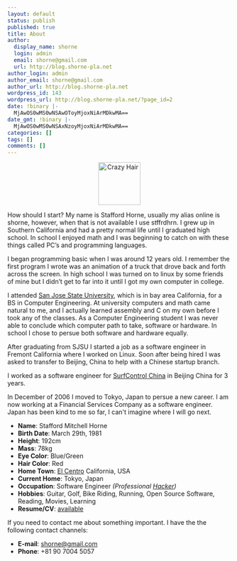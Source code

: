 ```yaml
---
layout: default
status: publish
published: true
title: About
author:
  display_name: shorne
  login: admin
  email: shorne@gmail.com
  url: http://blog.shorne-pla.net
author_login: admin
author_email: shorne@gmail.com
author_url: http://blog.shorne-pla.net
wordpress_id: 143
wordpress_url: http://blog.shorne-pla.net/?page_id=2
date: !binary |-
  MjAwOS0wMS0wNSAwOToyMjoxNiArMDkwMA==
date_gmt: !binary |-
  MjAwOS0wMS0wNSAxNzoyMjoxNiArMDkwMA==
categories: []
tags: []
comments: []
---
```


<p style="text-align: center" >
  <img src="/content/2006/01/What-icon.thumbnail.png" id="image7" alt="Crazy Hair" height="96" width="95" />
</p>
<p>How should I start? My name is Stafford Horne, usually my alias online is shorne, however, when that is not available I use stffrdhrn.  I grew up in Southern California and had a pretty normal life until I graduated high school.  In school I enjoyed math and I was beginning to catch on with these things called PC&#8217;s and programming languages.</p>
<p>I began programming basic when I was around 12 years old.  I remember the first program I wrote was an animation of a truck that drove back and forth across the screen.  In high school I was turned on to linux by some friends of mine but I didn&#8217;t get to far into it until I got my own computer in college.</p>

<p>I attended <a href="https://www.sjsu.edu">San Jose State University</a>, which is in bay area California, for a
BS in Computer Engineering. At university computers and math came natural to me,
and I actually learned assembly and C on my own before I took any of the
classes. As a Computer Engineering student I was never able to conclude which
computer path to take, software or hardware. In school I chose to persue both
software and hardware equally.</p>

<p>After graduating from SJSU I started a job as a software engineer in Fremont
California where I worked on Linux. Soon after being hired I was asked to
transfer to Beijing, China to help with a Chinese startup branch.</p>

<p>I worked as a software engineer for <a href="http://www.surfcontrol.com">SurfControl China</a> in Beijing China for 3
years.</p>

<p>In December of 2006 I moved to Tokyo, Japan to persue a new
career.  I am now working at a Financial Services Company as a software
engineer.  Japan has been kind to me so far, I can't imagine where I will go
next.</p>

<ul>
  <li><strong>Name</strong>: Stafford Mitchell Horne</li>
  <li><strong>Birth Date</strong>: March 29th, 1981</li>
  <li><strong>Height</strong>: 192cm</li>
  <li><strong>Mass</strong>: 78kg</li>
  <li><strong>Eye Color</strong>: Blue/Green</li>
  <li><strong>Hair Color</strong>: Red</li>
  <li><strong>Home Town</strong>: <a href="http://www.cityofelcentro.org/">El Centro</a> California, USA</li>
  <li><strong>Current Home</strong>: Tokyo, Japan</li>
  <li><strong>Occupation</strong>: Software Engineer <em>(Professional <a href="http://www.catb.org/jargon/html/meaning-of-hack.html" title="The Jargon File">Hacker</a>)</em></li>
  <li><strong>Hobbies</strong>: Guitar, Golf, Bike Riding, Running, Open Source Software, Reading, Movies, Learning</li>
  <li><strong>Resume/CV</strong>: <a href="/page/curriculum-vitae.html">available</a></li>
</ul>

<p>If you need to contact me about something important. I have the the
following contact channels:</p>
<ul>
  <li><strong>E-mail</strong>: <a href="mailto:shorne@gmail.com">shorne@gmail.com</a></li>
  <li><strong>Phone</strong>: +81 90 7004 5057</li>
</ul>
